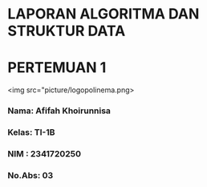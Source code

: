 # LAPORAN ALGORITMA DAN STRUKTUR DATA
# PERTEMUAN 1

<img src="picture/logopolinema.png>

### Nama: Afifah Khoirunnisa
### Kelas: TI-1B
### NIM : 2341720250
### No.Abs: 03


